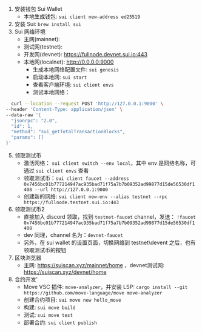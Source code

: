 1. 安装钱包 Sui Wallet
   * 本地生成钱包: `sui client new-address ed25519`
2. 安装 Sui: `brew install sui`
3. Sui 网络环境
   * 主网(mainnet): 
   * 测试网(testnet): 
   * 开发网(devnet): https://fullnode.devnet.sui.io:443
   * 本地网(localnet): http://0.0.0.0:9000  
     * 生成本地网络配置文件: `sui genesis`
     * 启动本地网: `sui start`
     * 查看客户端环境: `sui client envs`
     * 测试本地网络：
```bash
  curl --location --request POST 'http://127.0.0.1:9000' \
--header 'Content-Type: application/json' \
--data-raw '{
  "jsonrpc": "2.0",
  "id": 1,
  "method": "sui_getTotalTransactionBlocks",
  "params": []
}'
```
5. 领取测试币 
   * 激活网络： `sui client switch --env local`，其中 env 是网络名称，可通过 `sui client envs` 查看
   * 领取测试币：`sui client faucet --address 0x7456bc01b777214947ac935bad71f75a7b7b09352ad99877d15de56530df1408 --url http://127.0.0.1:9000`
   * 创建新的网络: `sui client new-env --alias testnet --rpc https://fullnode.testnet.sui.io:443`
6. 领取测试币2
   * 直接加入 discord 领取，找到 `testnet-faucet` channel，发送： `!faucet 0x7456bc01b777214947ac935bad71f75a7b7b09352ad99877d15de56530df1408`  
   * dev 同理，channel 名为：`devnet-faucet`
   * 另外，在 sui wallet 的设置页面，切换网络到 testnet\devent 之后，也有领取测试币的按钮
7. 区块浏览器
   * 主网: https://suiscan.xyz/mainnet/home ，devnet测试网: https://suiscan.xyz/devnet/home
8. 合约开发'
   * Move VSC 插件: `move-analyzer`，并安装 LSP: `cargo install --git https://github.com/move-language/move move-analyzer`
   * 创建合约项目: `sui move new hello_move`
   * 构建: `sui move build`
   * 测试: `sui move test`
   * 部署合约: `sui client publish`